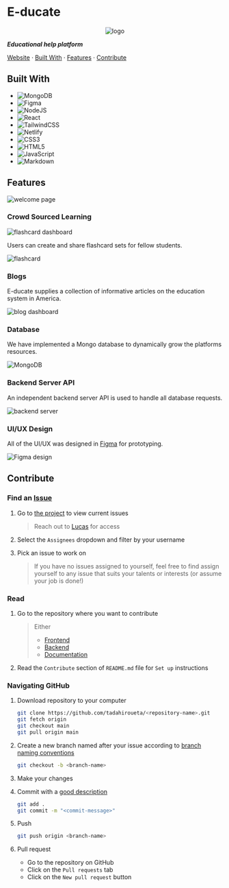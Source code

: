 # E-ducate

<div style="text-align:center;">
  <img src="https://github.com/tadahiroueta/educate-frontend/blob/master/public/logo.png" alt="logo" />
</div>

***Educational help platform***

[Website](https://educate-alpha.netlify.app/) · [Built With](#built-with) · [Features](#features) · [Contribute](#contribute)

## Built With

- ![MongoDB](https://img.shields.io/badge/MongoDB-%234ea94b.svg?style=for-the-badge&logo=mongodb&logoColor=white)
- ![Figma](https://img.shields.io/badge/figma-%23F24E1E.svg?style=for-the-badge&logo=figma&logoColor=white)
- ![NodeJS](https://img.shields.io/badge/node.js-6DA55F?style=for-the-badge&logo=node.js&logoColor=white)
- ![React](https://img.shields.io/badge/react-%2320232a.svg?style=for-the-badge&logo=react&logoColor=%2361DAFB)
- ![TailwindCSS](https://img.shields.io/badge/tailwindcss-%2338B2AC.svg?style=for-the-badge&logo=tailwind-css&logoColor=white)
- ![Netlify](https://img.shields.io/badge/netlify-%23000000.svg?style=for-the-badge&logo=netlify&logoColor=#00C7B7)
- ![CSS3](https://img.shields.io/badge/css3-%231572B6.svg?style=for-the-badge&logo=css3&logoColor=white)
- ![HTML5](https://img.shields.io/badge/html5-%23E34F26.svg?style=for-the-badge&logo=html5&logoColor=white)
- ![JavaScript](https://img.shields.io/badge/javascript-%23323330.svg?style=for-the-badge&logo=javascript&logoColor=%23F7DF1E)
- ![Markdown](https://img.shields.io/badge/markdown-%23000000.svg?style=for-the-badge&logo=markdown&logoColor=white)

## Features

![welcome page](https://github.com/tadahiroueta/educate-documentation/blob/master/screenshots/welcome-page.png)

### Crowd Sourced Learning

![flashcard dashboard](https://github.com/tadahiroueta/educate-documentation/blob/master/screenshots/flashcard-dashboard.png)

Users can create and share flashcard sets for fellow students.

![flashcard](https://github.com/tadahiroueta/educate-documentation/blob/master/screenshots/flashcard-create.png)

### Blogs

E-ducate supplies a collection of informative articles on the education system in America.

![blog dashboard](https://github.com/tadahiroueta/educate-documentation/blob/master/screenshots/blog-dashboard.png)

### Database

We have implemented a Mongo database to dynamically grow the platforms resources.

![MongoDB](https://github.com/tadahiroueta/educate-documentation/blob/master/screenshots/mongo-db.png)

### Backend Server API

An independent backend server API is used to handle all database requests.

![backend server](https://github.com/tadahiroueta/educate-documentation/blob/master/screenshots/backend.png)

### UI/UX Design

All of the UI/UX was designed in [Figma](https://www.figma.com/) for prototyping.

![Figma design](https://github.com/tadahiroueta/educate-documentation/blob/master/screenshots/figma-design.png)

## Contribute

### Find an [Issue](https://github.com/users/tadahiroueta/projects/2)

1. Go to [the project](https://github.com/users/tadahiroueta/projects/2) to view current issues

    > Reach out to [Lucas](https://github.com/tadahiroueta) for access

2. Select the ```Assignees``` dropdown and filter by your username

3. Pick an issue to work on
    
    > If you have no issues assigned to yourself, feel free to find assign yourself to any issue that suits your talents or interests (or assume your job is done!)

### Read

1. Go to the repository where you want to contribute

    > Either
    > * [Frontend](https://github.com/tadahiroueta/educate-frontend)
    > * [Backend](https://github.com/tadahiroueta/educate-backend)
    > * [Documentation](https://github.com/tadahiroueta/educate-documentation)

2. Read the ``Contribute`` section of ``README.md`` file for ``Set up`` instructions

### Navigating GitHub

1. Download repository to your computer

    ```sh
    git clone https://github.com/tadahiroueta/<repository-name>.git
    git fetch origin
    git checkout main
    git pull origin main
    ```

2. Create a new branch named after your issue according to [branch naming conventions](https://gist.github.com/digitaljhelms/4287848)
    ```sh
    git checkout -b <branch-name>
    ```
  
3. Make your changes

4. Commit with a [good description](https://github.com/uci-f1tenth/uci_f1tenth_workshop/blob/main/CONTRIBUTING.md#guidelines-for-contributions)

    ```sh
    git add .
    git commit -m "<commit-message>"
    ```

5. Push

    ```sh
    git push origin <branch-name>
    ```
  
6. Pull request

    * Go to the repository on GitHub
    * Click on the ``Pull requests`` tab
    * Click on the ``New pull request`` button